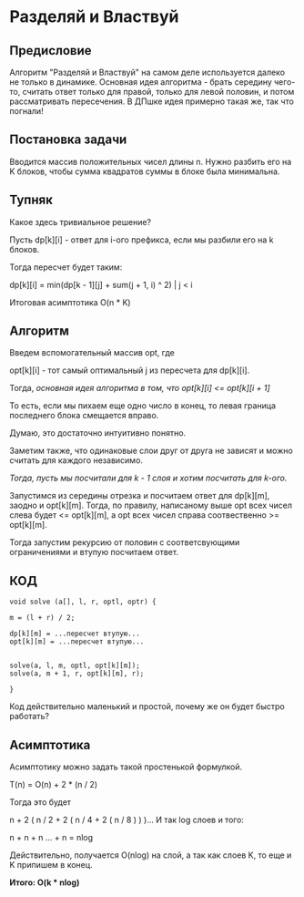 # Разделяй и Властвуй

## Предисловие

Алгоритм "Разделяй и Властвуй" на самом деле используется далеко не только в динамике. Основная идея алгоритма - брать середину чего-то, считать ответ только для правой, только для левой половин, и потом рассматривать пересечения. В ДПшке идея примерно такая же, так что погнали!


## Постановка задачи
 Вводится массив положительных чисел длины n. Нужно разбить его на K блоков, чтобы сумма квадратов суммы в блоке была минимальна.
 
 ## Тупняк
 Какое здесь тривиальное решение? 
 
 Пусть dp[k][i] - ответ для i-ого префикса, если мы разбили его на k блоков.
 
 Тогда пересчет будет таким:
 
dp[k][i] = min(dp[k - 1][j] + sum(j + 1, i) ^ 2) | j < i

Итоговая асимптотика O(n * K)

## Алгоритм
Введем вспомогательный массив opt, где

opt[k][i] - тот самый оптимальный j из пересчета для dp[k][i].

Тогда, *основная идея алгоритма в том, что opt[k][i] <= opt[k][i + 1]*

То есть, если  мы пихаем еще одно число в конец, то левая граница последнего блока смещается вправо.

Думаю, это достаточно интуитивно понятно.

Заметим также, что одинаковые слои друг от друга не зависят и можно считать для каждого независимо.

*Тогда, пусть мы посчитали для k - 1 слоя и хотим посчитать для k-ого.*

Запустимся из середины отрезка  и посчитаем ответ для dp[k][m], заодно и opt[k][m]. Тогда, по правилу, написаному выше opt всех чисел слева будет <= opt[k][m], а opt всех чисел справа соотвественно >= opt[k][m].

Тогда запустим рекурсию от половин с соответсвующими ограничениями и втупую посчитаем ответ.

## КОД

```
void solve (a[], l, r, optl, optr) {

m = (l + r) / 2;

dp[k][m] = ...пересчет втупую...
opt[k][m] = ...пересчет втупую...


solve(a, l, m, optl, opt[k][m]);
solve(a, m + 1, r, opt[k][m], r);

}
```
Код действительно маленький и простой, почему же он будет быстро работать?

## Асимптотика

Асимптотику можно задать такой простенькой формулкой.

T(n) = O(n) + 2 * (n / 2)

Тогда это будет

n + 2 ( n / 2 + 2 ( n / 4  + 2 ( n / 8 ) ) )...
И так log слоев и того:

n + n + n ... + n = nlog

Действительно, получается O(nlog) на слой, а так как слоев K, то еще и K припишем в конец.

**Итого: O(k * nlog)**

